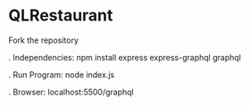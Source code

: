 # QLRestaurant

Fork the repository

 . Independencies:
   npm install express express-graphql graphql
   
 . Run Program:
   node index.js
   
  . Browser:
   localhost:5500/graphql
 
 
